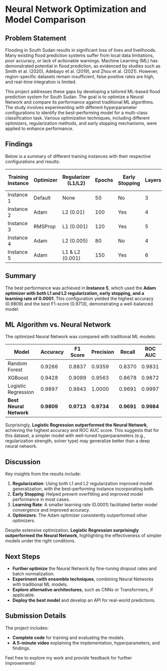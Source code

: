 # Neural Network Optimization and Model Comparison

## Problem Statement

Flooding in South Sudan results in significant loss of lives and livelihoods. Many existing flood prediction systems suffer from local data limitations, poor accuracy, or lack of actionable warnings. Machine Learning (ML) has demonstrated potential in flood prediction, as evidenced by studies such as Smith et al. (2020), Adebayo et al. (2019), and Zhou et al. (2021). However, region-specific datasets remain insufficient, false positive rates are high, and real-time integration is limited.

This project addresses these gaps by developing a tailored ML-based flood prediction system for South Sudan. The goal is to optimize a Neural Network and compare its performance against traditional ML algorithms. The study involves experimenting with different hyperparameter configurations to identify the best-performing model for a multi-class classification task. Various optimization techniques, including different optimizers, regularization methods, and early stopping mechanisms, were applied to enhance performance.

## Findings

Below is a summary of different training instances with their respective configurations and results:

| Training Instance | Optimizer | Regularizer (L1/L2) | Epochs | Early Stopping | Layers | Learning Rate | Accuracy | F1 Score | Precision | Recall | ROC AUC Score |
|-------------------|-----------|---------------------|--------|----------------|--------|---------------|----------|----------|-----------|--------|---------------|
| Instance 1        | Default   | None                | 50     | No             | 3      | Default       | 0.9736   | 0.9595   | 0.9816    | 0.9383 | 0.9951        |
| Instance 2        | Adam      | L2 (0.01)           | 100    | Yes            | 4      | 0.001         | 0.9795   | 0.9685   | 0.9908    | 0.9471 | 0.9983        |
| Instance 3        | RMSProp   | L1 (0.001)          | 120    | Yes            | 5      | 0.0005        | 0.9663   | 0.9483   | 0.9679    | 0.9295 | 0.9952        |
| Instance 4        | Adam      | L2 (0.005)          | 80     | No             | 4      | 0.001         | 0.9677   | 0.9500   | 0.9812    | 0.9207 | 0.9958        |
| Instance 5        | Adam      | L1 & L2 (0.001)     | 150    | Yes            | 6      | 0.0001        | 0.9809   | 0.9713   | 0.9735    | 0.9692 | 0.9984        |

## Summary

The best performance was achieved in **Instance 5**, which used the **Adam optimizer with both L1 and L2 regularization, early stopping, and a learning rate of 0.0001**. This configuration yielded the highest accuracy (0.9809) and the best F1-score (0.9713), demonstrating a well-balanced model.

## ML Algorithm vs. Neural Network

The optimized Neural Network was compared with traditional ML models:

| Model                   | Accuracy     | F1 Score     | Precision     | Recall      | ROC AUC      |
|-------------------------|--------------|--------------|---------------|-------------|--------------|
| Random Forest           | 0.9266       | 0.8837       | 0.9359        | 0.8370      | 0.9831       |
| XGBoost                 | 0.9428       | 0.9099       | 0.9563        | 0.8678      | 0.9872       |
| Logistic Regression     | 0.9897       | 0.9843       | 1.0000        | 0.9691      | 0.9997       |
| **Best Neural Network** | **0.9809**   | **0.9713**   | **0.9734**    | **0.9691**  | **0.9984**   |

Surprisingly, **Logistic Regression outperformed the Neural Network**, achieving the highest accuracy and ROC AUC score. This suggests that for this dataset, a simpler model with well-tuned hyperparameters (e.g., regularization strength, solver type) may generalize better than a deep neural network.

## Discussion

Key insights from the results include:

1. **Regularization**: Using both L1 and L2 regularization improved model generalization, with the best-performing instance incorporating both.
2. **Early Stopping**: Helped prevent overfitting and improved model performance in most cases.
3. **Learning Rate**: A smaller learning rate (0.0001) facilitated better model convergence and improved accuracy.
4. **Optimizers**: The Adam optimizer consistently outperformed other optimizers.

Despite extensive optimization, **Logistic Regression surprisingly outperformed the Neural Network**, highlighting the effectiveness of simpler models under the right conditions.

## Next Steps

- **Further optimize** the Neural Network by fine-tuning dropout rates and batch normalization.
- **Experiment with ensemble techniques**, combining Neural Networks with traditional ML models.
- **Explore alternative architectures**, such as CNNs or Transformers, if applicable.
- **Deploy the best model** and develop an API for real-world predictions.

## Submission Details

The project includes:

- **Complete code** for training and evaluating the models.
- **A 5-minute video** explaining the implementation, hyperparameters, and findings.

Feel free to explore my work and provide feedback for further improvements!
